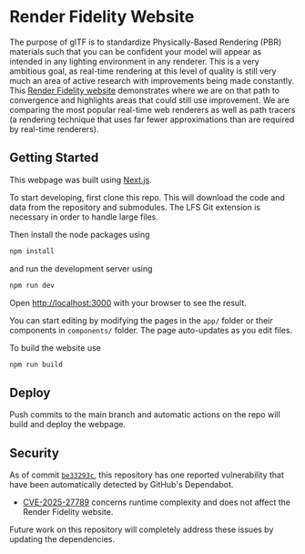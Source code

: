 # Render Fidelity Website

The purpose of glTF is to standardize Physically-Based Rendering (PBR) materials such that you can be confident your model will appear as intended in any lighting environment in any renderer. This is a very ambitious goal, as real-time rendering at this level of quality is still very much an area of active research with improvements being made constantly. This [Render Fidelity website](https://github.khronos.org/glTF-Render-Fidelity/) demonstrates where we are on that path to convergence and highlights areas that could still use improvement. We are comparing the most popular real-time web renderers as well as path tracers (a rendering technique that uses far fewer approximations than are required by real-time renderers).

## Getting Started

This webpage was built using [Next.js](https://nextjs.org).

To start developing, first clone this repo. This will download the code and data from the repository and submodules. The LFS Git extension is necessary in order to handle large files.

Then install the node packages using 
```bash 
npm install
``` 

and run the development server using 
```bash
npm run dev
```

Open [http://localhost:3000](http://localhost:3000) with your browser to see the result.

You can start editing by modifying the pages in the `app/` folder or their components in `components/` folder. The page auto-updates as you edit files.

To build the website use
```bash
npm run build
```

## Deploy

Push commits to the main branch and automatic actions on the repo will build and deploy the webpage.

## Security 

As of commit [`be33293c`](https://github.com/KhronosGroup/glTF-Render-Fidelity/commit/be3329cf5b13349ca946c9fc60de98be4cd64e75), this repository has one reported vulnerability that have been automatically detected by GitHub's Dependabot. 

- [CVE-2025-27789](https://nvd.nist.gov/vuln/detail/CVE-2025-27789) concerns runtime complexity and does not affect the Render Fidelity website.

Future work on this repository will completely address these issues by updating the dependencies.

